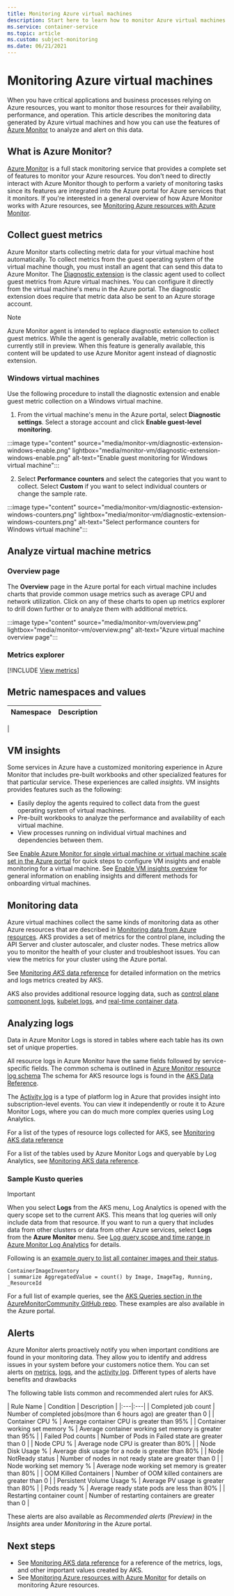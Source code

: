 ```yaml
---
title: Monitoring Azure virtual machines
description: Start here to learn how to monitor Azure virtual machines
ms.service: container-service
ms.topic: article
ms.custom: subject-monitoring
ms.date: 06/21/2021
---
```


# Monitoring Azure virtual machines

When you have critical applications and business processes relying on Azure resources, you want to monitor those resources for their availability, performance, and operation. This article describes the monitoring data generated by Azure virtual machines and how you can use the features of [Azure Monitor](/azure/azure-monitor/overview) to analyze and alert on this data.


## What is Azure Monitor?
[Azure Monitor](/azure/azure-monitor/overview) is a full stack monitoring service that provides a complete set of features to monitor your Azure resources. You don't need to directly interact with Azure Monitor though to perform a variety of monitoring tasks since its features are integrated into the Azure portal for Azure services that it monitors. If you're interested in a general overview of how Azure Monitor works with Azure resources, see [Monitoring Azure resources with Azure Monitor](../azure-monitor/essentials/monitor-azure-resource.md).

## Collect guest metrics
Azure Monitor starts collecting metric data for your virtual machine host automatically. To collect metrics from the guest operating system of the virtual machine though, you must install an agent that can send this data to Azure Monitor. The [Diagnostic extension](../azure-monitor/agents/diagnostics-extension-overview.md) is the classic agent used to collect guest metrics from Azure virtual machines. You can configure it directly from the virtual machine's menu in the Azure portal. The diagnostic extension does require that metric data also be sent to an Azure storage account.

> [!NOTE]
> Azure Monitor agent is intended to replace diagnostic extension to collect guest metrics. While the agent is generally available, metric collection is currently still in preview. When this feature is generally available, this content will be updated to use Azure Monitor agent instead of diagnostic extension.

### Windows virtual machines
Use the following procedure to install the diagnostic extension and enable guest metric collection on a Windows virtual machine.

1. From the virtual machine's menu in the Azure portal, select **Diagnostic settings**. Select a storage account and click **Enable guest-level monitoring**.

:::image type="content" source="media/monitor-vm/diagnostic-extension-windows-enable.png" lightbox="media/monitor-vm/diagnostic-extension-windows-enable.png" alt-text="Enable guest monitoring for Windows virtual machine":::

2. Select **Performance counters** and select the categories that you want to collect. Select **Custom** if you want to select individual counters or change the sample rate.

:::image type="content" source="media/monitor-vm/diagnostic-extension-windows-counters.png" lightbox="media/monitor-vm/diagnostic-extension-windows-counters.png" alt-text="Select performance counters for Windows virtual machine":::



## Analyze virtual machine metrics

### Overview page
The **Overview** page in the Azure portal for each virtual machine includes charts that provide common usage metrics such as average CPU and network utilization. Click on any of these charts to open up metrics explorer to drill down further or to analyze them with additional metrics.

:::image type="content" source="media/monitor-vm/overview.png" lightbox="media/monitor-vm/overview.png" alt-text="Azure virtual machine overview page":::

### Metrics explorer

[!INCLUDE [View metrics](../../includes/azure-monitor-horizontal-view-metrics.md)]



## Metric namespaces and values

| Namespace | Description |
|:---|:---|
| 

## VM insights
Some services in Azure have a customized monitoring experience in Azure Monitor that includes pre-built workbooks and other specialized features for that particular service. These experiences are called *insights*. VM insights provides features such as the following:

- Easily deploy the agents required to collect data from the guest operating system of virtual machines.
- Pre-built workbooks to analyze the performance and availability of each virtual machine.
- View processes running on individual virtual machines and dependencies between them.

See [Enable Azure Monitor for single virtual machine or virtual machine scale set in the Azure portal](../azure-monitor/vm/vminsights-enable-portal.md) for quick steps to configure VM insights and enable monitoring for a virtual machine. See [Enable VM insights overview](../azure-monitor/vm/vminsights-enable-overview.md) for general information on enabling insights and different methods for onboarding virtual machines.

## Monitoring data

Azure virtual machines collect the same kinds of monitoring data as other Azure resources that are described in [Monitoring data from Azure resources](/azure/azure-monitor/insights/monitor-azure-resource#monitoring-data-from-Azure-resources). AKS provides a set of metrics for the control plane, including the API Server and cluster autoscaler, and cluster nodes. These metrics allow you to monitor the health of your cluster and troubleshoot issues. You can view the metrics for your cluster using the Azure portal.


See [Monitoring *AKS* data reference](monitor-aks-reference.md) for detailed information on the metrics and logs metrics created by AKS.

AKS also provides additional resource logging data, such as [control plane component logs](view-control-plane-logs.md), [kubelet logs](kubelet-logs.md), and [real-time container data](/azure/azure-monitor/containers/container-insights-livedata-overview.md).




## Analyzing logs

Data in Azure Monitor Logs is stored in tables where each table has its own set of unique properties.  

All resource logs in Azure Monitor have the same fields followed by service-specific fields. The common schema is outlined in [Azure Monitor resource log schema](/azure/azure-monitor/platform/diagnostic-logs-schema#top-level-resource-logs-schema) The schema for AKS resource logs is found in the [AKS Data Reference](monitor-aks-reference.md#schemas).

The [Activity log](/azure/azure-monitor/platform/activity-log) is a type of platform log in Azure that provides insight into subscription-level events. You can view it independently or route it to Azure Monitor Logs, where you can do much more complex queries using Log Analytics.  

For a list of the types of resource logs collected for AKS, see [Monitoring AKS data reference](monitor-aks-reference.md#resource-logs)  

For a list of the tables used by Azure Monitor Logs and queryable by Log Analytics, see [Monitoring AKS data reference](monitor-aks-reference.md##azure-monitor-logs-tables).

### Sample Kusto queries

> [!IMPORTANT]
> When you select **Logs** from the AKS menu, Log Analytics is opened with the query scope set to the current AKS. This means that log queries will only include data from that resource. If you want to run a query that includes data from other clusters or data from other Azure services, select **Logs** from the **Azure Monitor** menu. See [Log query scope and time range in Azure Monitor Log Analytics](/azure/azure-monitor/log-query/scope/) for details.

Following is an [example query to list all container images and their status](https://github.com/microsoft/AzureMonitorCommunity/blob/master/Azure%20Services/Kubernetes%20services/Queries/Diagnostics/Image%20inventory.kql).

```Kusto
ContainerImageInventory
| summarize AggregatedValue = count() by Image, ImageTag, Running, _ResourceId
```

For a full list of example queries, see the [AKS Queries section in the AzureMonitorCommunity GitHub repo](https://github.com/microsoft/AzureMonitorCommunity/tree/master/Azure%20Services/Kubernetes%20services/Queries). These examples are also available in the Azure portal.

## Alerts

Azure Monitor alerts proactively notify you when important conditions are found in your monitoring data. They allow you to identify and address issues in your system before your customers notice them. You can set alerts on [metrics](/azure/azure-monitor/platform/alerts-metric-overview), [logs](/azure/azure-monitor/platform/alerts-unified-log), and the [activity log](/azure/azure-monitor/platform/activity-log-alerts). Different types of alerts have benefits and drawbacks

The following table lists common and recommended alert rules for AKS.

| Rule Name | Condition | Description  |
|:---|:---|
| Completed job count | Number of completed jobs(more than 6 hours ago) are greater than 0 |
| Container CPU % | Average container CPU is greater than 95% |
| Container working set memory % | Average container working set memory is greater than 95% |
| Failed Pod counts | Number of Pods in Failed state are greater than 0 |
| Node CPU % | Average node CPU is greater than 80% |
| Node Disk Usage % | Average disk usage for a node is greater than 80% |
| Node NotReady status | Number of nodes in not ready state are greater than 0 |
| Node working set memory % | Average node working set memory is greater than 80% |
| OOM Killed Containers | Number of OOM killed containers are greater than  0 |
| Persistent Volume Usage % | Average PV usage is greater than 80% |
| Pods ready % | Average ready state pods are less than 80% |
| Restarting container count | Number of restarting containers are greater than 0 |

These alerts are also available as *Recommended alerts (Preview)* in the *Insights* area under *Monitoring* in the Azure portal.

## Next steps

- See [Monitoring AKS data reference](monitor-aks-reference.md) for a reference of the metrics, logs, and other important values created by AKS.
- See [Monitoring Azure resources with Azure Monitor](/azure/azure-monitor/insights/monitor-azure-resource) for details on monitoring Azure resources.
